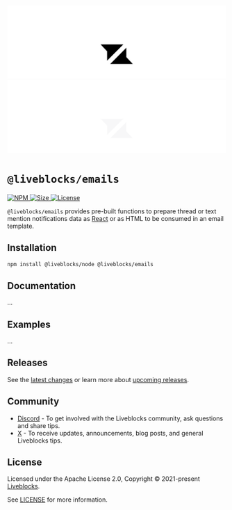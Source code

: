 <p align="center">
  <a href="https://liveblocks.io#gh-light-mode-only">
    <img src="https://raw.githubusercontent.com/liveblocks/liveblocks/main/.github/assets/header-light.svg" alt="Liveblocks" />
  </a>
  <a href="https://liveblocks.io#gh-dark-mode-only">
    <img src="https://raw.githubusercontent.com/liveblocks/liveblocks/main/.github/assets/header-dark.svg" alt="Liveblocks" />
  </a>
</p>

# `@liveblocks/emails`

<p>
  <a href="https://npmjs.org/package/@liveblocks/emails">
    <img src="https://img.shields.io/npm/v/@liveblocks/emails?style=flat&label=npm&color=c33" alt="NPM" />
  </a>
  <a href="https://bundlephobia.com/package/@liveblocks/emails">
    <img src="https://img.shields.io/bundlephobia/minzip/@liveblocks/emails?style=flat&label=size&color=09f" alt="Size" />
  </a>
  <a href="https://github.com/liveblocks/liveblocks/blob/main/LICENSE">
    <img src="https://img.shields.io/github/license/liveblocks/liveblocks?style=flat&label=license&color=f80" alt="License" />
  </a>
</p>

`@liveblocks/emails` provides pre-built functions to prepare thread or text
mention notifications data as [React](https://reactjs.org/) or as HTML to be
consumed in an email template.

## Installation

```
npm install @liveblocks/node @liveblocks/emails
```

## Documentation

...

## Examples

...

## Releases

See the [latest changes](https://github.com/liveblocks/liveblocks/releases) or
learn more about
[upcoming releases](https://github.com/liveblocks/liveblocks/milestones).

## Community

- [Discord](https://liveblocks.io/discord) - To get involved with the Liveblocks
  community, ask questions and share tips.
- [X](https://x.com/liveblocks) - To receive updates, announcements, blog posts,
  and general Liveblocks tips.

## License

Licensed under the Apache License 2.0, Copyright © 2021-present
[Liveblocks](https://liveblocks.io).

See [LICENSE](../../LICENSE) for more information.
